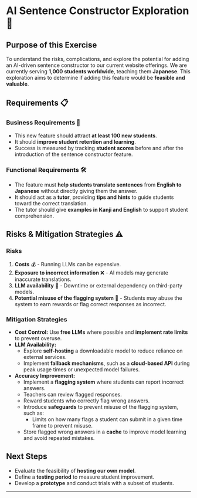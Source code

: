 # AI Sentence Constructor Exploration 🚀

## Purpose of this Exercise 
To understand the risks, complications, and explore the potential for adding an AI-driven sentence constructor to our current website offerings. We are currently serving **1,000 students worldwide**, teaching them **Japanese**. This exploration aims to determine if adding this feature would be **feasible and valuable**.


## Requirements 📋

### Business Requirements 💼
- This new feature should attract **at least 100 new students**.
- It should **improve student retention and learning**.
- Success is measured by tracking **student scores** before and after the introduction of the sentence constructor feature.

### Functional Requirements 🛠️
- The feature must **help students translate sentences** from **English to Japanese** without directly giving them the answer.
- It should act as a **tutor**, providing **tips and hints** to guide students toward the correct translation.
- The tutor should give **examples in Kanji and English** to support student comprehension.



## Risks & Mitigation Strategies ⚠️

### Risks
1. **Costs** 💰 - Running LLMs can be expensive.
2. **Exposure to incorrect information** ❌ - AI models may generate inaccurate translations.
3. **LLM availability** 🔄 - Downtime or external dependency on third-party models.
4. **Potential misuse of the flagging system** 🚩 - Students may abuse the system to earn rewards or flag correct responses as incorrect.

### Mitigation Strategies 
- **Cost Control:** Use **free LLMs** where possible and **implement rate limits** to prevent overuse.
- **LLM Availability:**
  - Explore **self-hosting** a downloadable model to reduce reliance on external services.
  - Implement **fallback mechanisms**, such as a **cloud-based API** during peak usage times or unexpected model failures.
- **Accuracy Improvement:**
  - Implement a **flagging system** where students can report incorrect answers.
  - Teachers can review flagged responses.
  - Reward students who correctly flag wrong answers.
  - Introduce **safeguards** to prevent misuse of the flagging system, such as:
    - Limits on how many flags a student can submit in a given time frame to prevent misuse.
  - Store flagged wrong answers in a **cache** to improve model learning and avoid repeated mistakes.



## Next Steps 
- Evaluate the feasibility of **hosting our own model**.
- Define a **testing period** to measure student improvement.
- Develop a **prototype** and conduct trials with a subset of students.

---
